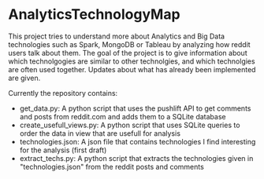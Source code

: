 # AnalyticsTechnologyMap

This project tries to understand more about Analytics and Big Data technologies such as Spark, MongoDB or Tableau by analyzing how reddit users talk about them. The goal of the project is to give information about which technolgogies are similar to other technolgies, and which technolgies are often used together. Updates about what has already been implemented are given.

Currently the repository contains:

  - get_data.py: A python script that uses the pushlift API to get comments and posts from reddit.com and adds them to a SQLite database
  - create_usefull_views.py: A python script that uses SQLite queries to order the data in view that are usefull for analysis
  - technologies.json: A json file that contains technologies I find interesting for the analysis (first draft)
  - extract_techs.py: A python script that extracts the technologies given in "technologies.json" from the reddit posts and comments
